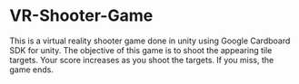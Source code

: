# VR-Shooter-Game
This is a virtual reality shooter game done in unity using Google Cardboard SDK for unity. 
The objective of this game is to shoot the appearing tile targets. Your score increases as you shoot the targets. If you miss, the game ends. 
